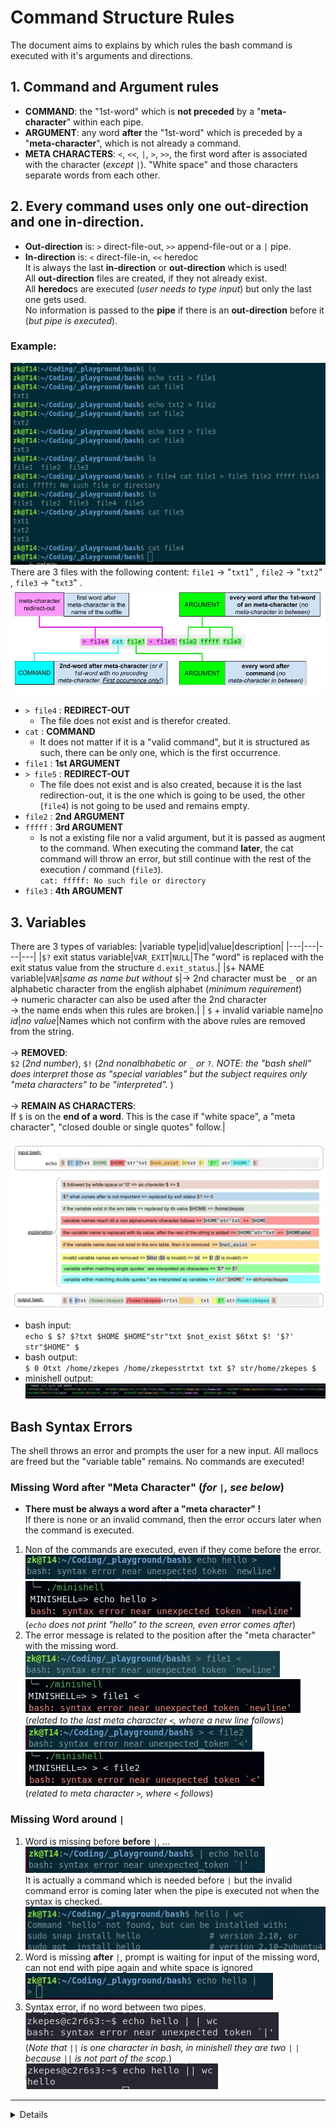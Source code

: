 # Command Structure Rules
The document aims to explains by which rules the bash command is executed with it's arguments and directions.

## 1. Command and Argument rules
- **COMMAND**: the "1st-word" which is **not preceded** by a "**meta-character**" within each pipe.  
- **ARGUMENT**: any word **after** the "1st-word" which is preceded by a "**meta-character**", which is not already a command.
- **META CHARACTERS**: `<`, `<<`, `|`, `>`, `>>`, the first word after is associated with the character (*except* `|`). "White space" and those characters separate words from each other.  

## 2. Every command uses only one out-direction and one in-direction.
- **Out-direction** is: `>` direct-file-out, `>>` append-file-out or a `|` pipe.
- **In-direction** is: `<` direct-file-in, `<<` heredoc  
It is always the last **in-direction** or **out-direction** which is used!  
All **out-direction** files are created, if they not already exist.  
All **heredoc**s are executed (*user needs to type input*) but only the last one gets used.  
No information is passed to the **pipe** if there is an **out-direction** before it (*but pipe is executed*).


### Example:
![example command structure rule](./img/cmd_rule_structure_bash.png)  
There are 3 files with the following content: `file1` -> "`txt1`" , `file2` -> "`txt2`" , `file3` -> "`txt3`" .  
![diagram](./img/example_stuct_cmd.jpg)  
- `> file4` : **REDIRECT-OUT**
	- The file does not exist and is therefor created.
- `cat` : **COMMAND**
	- It does not matter if it is a "valid command", but it is structured as such, there can be only one, which is the first occurrence.  
- `file1` : **1st ARGUMENT**
- `> file5` : **REDIRECT-OUT**
	- The file does not exist and is also created, because it is the last redirection-out, it is the one which is going to be used, the other (`file4`) is not going to be used and remains empty.
- `file2` : **2nd ARGUMENT**
- `fffff` : **3rd ARGUMENT**
	- Is not a existing file nor a valid argument, but it is passed as augment to the command. When executing the command **later**, the cat command will throw an error, but still continue with the rest of the execution / command (`file3`).  
	`cat: fffff: No such file or directory`  
- `file3` : **4th ARGUMENT**

## 3. Variables
There are 3 types of variables:
|variable type|id|value|description|
|---|---|---|---|
|`$?` exit status variable|`VAR_EXIT`|`NULL`|The "word" is replaced with the exit status value from the structure `d.exit_status`.|
|`$`+ NAME variable|`VAR`|*same as name but without* `$`|-> 2nd character must be `_` or an alphabetic character from the english alphabet (*minimum requirement*) <br>-> numeric character can also be used after the 2nd character<br>-> the name ends when this rules are broken.|
| `$` + invalid variable name|*no id*|*no value*|Names which not confirm with the above rules are removed from the string.<br><br>-> **REMOVED**:<br>`$2` (*2nd number*), `$!` (*2nd nonalbhabetic or* `_` *or* `?`*. NOTE: the "bash shell" does interpret those as "special variables" but the subject requires only "meta characters" to be "interpreted".* )<br><br>-> **REMAIN AS CHARACTERS**:<br>If `$` is on the **end of a word**. This is the case if "white space", a "meta character", "closed double or single quotes" follow.|  

![var evaluation](img/variable_processing_minishell.webp)  
- bash input:  
`echo $ $? $?txt $HOME $HOME"str"txt $not_exist $6txt $! '$?' str"$HOME" $` 
- bash output:  
`$ 0 0txt /home/zkepes /home/zkepesstrtxt txt $? str/home/zkepes $`
- minishell output:  
![minishell var evaluation](img/minishell_var_evaluation.webp)

## Bash Syntax Errors
The shell throws an error and prompts the user for a new input. All mallocs are freed but the "variable table" remains. No commands are executed!
### Missing Word after "Meta Character" (*for `|`, see below*)
- **There must be always a word after a "meta character" !**  
If there is none or an invalid command, then the error occurs later when the command is executed.  
1. Non of the commands are executed, even if they come before the error.  
![no cmd execution](./img/bash_syntax_error_missing_word_no_exe.webp)
![no cmd execution mini](./img/mini_syntax_error_missing_word_no_exe.webp)  
(*`echo` does not print "hello" to the screen, even error comes after*)
2. The error message is related to the position after the "meta character" with the missing word.  
![missing word end new line](./img/bash_syntax_error_missing_word_new_line.webp) ![missing word end new line, mini](./img/mini_syntax_error_missing_word_new_line.webp)  
(*related to the last meta character `<`, where a new line follows*)  
![missing word after direct](./img/bash_syntax_error_missing_word_direct.webp) ![missing word after direct mini](./img/mini_syntax_error_missing_word_direct.webp)  
(*related to meta character `>`, where `<` follows*)

### Missing Word around `|`
1. Word is missing before **before** `|`, ...  
![missing word before pipe](./img/bash_syntax_error_missing_word_pipe_before.webp)  
It is actually a command which is needed before `|` but the invalid command error is coming later when the pipe is executed not when the syntax is checked.  
![command needed, error later](./img/bash_syntax_error_missing_word_pipe_need_cmd.webp)  
2. Word is missing **after** `|`, prompt is waiting for input of the missing word, can not end with pipe again and white space is ignored  
![missing word after pipe](./img/bash_syntax_error_missing_word_pipe_after.webp)  
3. Syntax error, if no word between two pipes.  
![two pipes space](./img/bash_syntax_error_2_pipes_space.png)  
(*Note that `||` is one character in bash, in minishell they are two `|` `|` because `||` is not part of the scop.*)  
![two pipes no space](./img/bash_no_syntax_error_2_pipes_no_space.png)  

---
<details>
something
</details>
